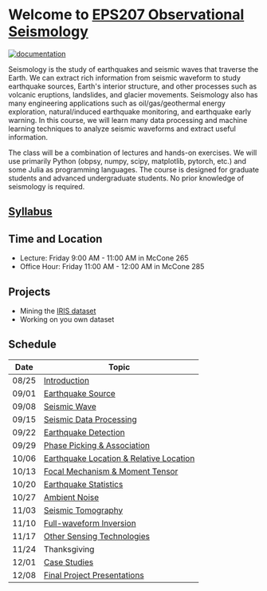 # Welcome to [EPS207 Observational Seismology](https://ai4eps.github.io/EPS207_Observational_Seismology/)
[![documentation](https://github.com/ai4eps/EPS207_Observational_Seismology/actions/workflows/docs.yml/badge.svg)](https://ai4eps.github.io/EPS207_Observational_Seismology/)

Seismology is the study of earthquakes and seismic waves that traverse the Earth. We can extract rich information from seismic waveform to study earthquake sources, Earth's interior structure, and other processes such as volcanic eruptions, landslides, and glacier movements. Seismology also has many engineering applications such as oil/gas/geothermal energy exploration, natural/induced earthquake monitoring, and earthquake early warning.
In this course, we will learn many data processing and machine learning techniques to analyze seismic waveforms and extract useful information.

The class will be a combination of lectures and hands-on exercises. We will use primarily Python (obpsy, numpy, scipy, matplotlib, pytorch, etc.) and some Julia as programming languages. The course is designed for graduate students and advanced undergraduate students. No prior knowledge of seismology is required.

## [Syllabus](syllabus.md)

## Time and Location
- Lecture: Friday 9:00 AM - 11:00 AM in McCone 265
- Office Hour: Friday 11:00 AM - 12:00 AM in McCone 285

## Projects
- Mining the [IRIS dataset](http://ds.iris.edu/gmap/#starttime=2023-01-01&network=*&datacenter=IRISDMC&plates=on&planet=earth)
- Working on you own dataset

## Schedule

| Date | Topic |
| --- | --- |
| 08/25 | [Introduction](lectures/00_introduction.html) |
| 09/01 | [Earthquake Source](lectures/01_earthquake_source.html) |
| 09/08 | [Seismic Wave](lectures/02_seismic_wave.html) |
| 09/15 | [Seismic Data Processing]() |
| 09/22 | [Earthquake Detection]() |
| 09/29 | [Phase Picking & Association]() |
| 10/06 | [Earthquake Location & Relative Location]() |
| 10/13 | [Focal Mechanism & Moment Tensor]() |
| 10/20 | [Earthquake Statistics]() |
| 10/27 | [Ambient Noise]() |
| 11/03 | [Seismic Tomography]() |
| 11/10 | [Full-waveform Inversion]() |
| 11/17 | [Other Sensing Technologies]() |
| 11/24 | Thanksgiving |
| 12/01 | [Case Studies]() |
| 12/08 | [Final Project Presentations]() |
